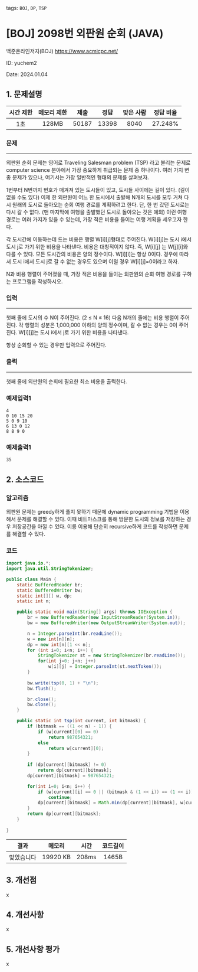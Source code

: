 tags: `BOJ`, `DP`, `TSP`
# [BOJ] 2098번 외판원 순회 (JAVA)
백준온라인저지(BOJ) https://www.acmicpc.net/

ID: yuchem2

Date: 2024.01.04
## 1. 문제설명
| 시간 제한 | 메모리 제한 | 제출  | 정답 | 맞은 사람 | 정답 비율 |
| :---: | :---: | :---: | :---: | :---: | :---: |
|  1초  | 128MB | 50187 | 13398 | 8040  | 27.248% |

### 문제
---
외판원 순회 문제는 영어로 Traveling Salesman problem (TSP) 라고 불리는 문제로 computer science 분야에서 가장 중요하게 취급되는 문제 중 하나이다. 여러 가지 변종 문제가 있으나, 여기서는 가장 일반적인 형태의 문제를 살펴보자.

1번부터 N번까지 번호가 매겨져 있는 도시들이 있고, 도시들 사이에는 길이 있다. (길이 없을 수도 있다) 이제 한 외판원이 어느 한 도시에서 출발해 N개의 도시를 모두 거쳐 다시 원래의 도시로 돌아오는 순회 여행 경로를 계획하려고 한다. 단, 한 번 갔던 도시로는 다시 갈 수 없다. (맨 마지막에 여행을 출발했던 도시로 돌아오는 것은 예외) 이런 여행 경로는 여러 가지가 있을 수 있는데, 가장 적은 비용을 들이는 여행 계획을 세우고자 한다.

각 도시간에 이동하는데 드는 비용은 행렬 W[i][j]형태로 주어진다. W[i][j]는 도시 i에서 도시 j로 가기 위한 비용을 나타낸다. 비용은 대칭적이지 않다. 즉, W[i][j] 는 W[j][i]와 다를 수 있다. 모든 도시간의 비용은 양의 정수이다. W[i][i]는 항상 0이다. 경우에 따라서 도시 i에서 도시 j로 갈 수 없는 경우도 있으며 이럴 경우 W[i][j]=0이라고 하자.

N과 비용 행렬이 주어졌을 때, 가장 적은 비용을 들이는 외판원의 순회 여행 경로를 구하는 프로그램을 작성하시오.

### 입력
---
첫째 줄에 도시의 수 N이 주어진다. (2 ≤ N ≤ 16) 다음 N개의 줄에는 비용 행렬이 주어진다. 각 행렬의 성분은 1,000,000 이하의 양의 정수이며, 갈 수 없는 경우는 0이 주어진다. W[i][j]는 도시 i에서 j로 가기 위한 비용을 나타낸다.

항상 순회할 수 있는 경우만 입력으로 주어진다.

### 출력
---
첫째 줄에 외판원의 순회에 필요한 최소 비용을 출력한다.

### 예제입력1
```
4
0 10 15 20
5 0 9 10
6 13 0 12
8 8 9 0
```
### 예제출력1
```
35
```
## 2. 소스코드

### 알고리즘
외판원 문제는 greedy하게 풀지 못하기 때문에 dynamic programming 기법을 이용해서 문제를 해결할 수 있다. 
이때 비트마스크를 통해 방문한 도시의 정보를 저장하는 경우 저장공간을 아낄 수 있다. 이릉 이용해 단순히 recursive하게 코드를 작성하면 문제를 해결할 수 있다.

### 코드
```java
import java.io.*;
import java.util.StringTokenizer;

public class Main {
    static BufferedReader br;
    static BufferedWriter bw;
    static int[][] w, dp;
    static int n;

    public static void main(String[] args) throws IOException {
        br = new BufferedReader(new InputStreamReader(System.in));
        bw = new BufferedWriter(new OutputStreamWriter(System.out));

        n = Integer.parseInt(br.readLine());
        w = new int[n][n];
        dp = new int[n][1 << n];
        for (int i=0; i<n; i++) {
            StringTokenizer st = new StringTokenizer(br.readLine());
            for(int j=0; j<n; j++)
                w[i][j] = Integer.parseInt(st.nextToken());
        }
    
        bw.write(tsp(0, 1) + "\n");
        bw.flush();

        br.close();
        bw.close();
    }

    public static int tsp(int current, int bitmask) {
        if (bitmask == ((1 << n) - 1)) {
            if (w[current][0] == 0)
                return 987654321;
            else 
                return w[current][0];
        }
        
        if (dp[current][bitmask] != 0)
            return dp[current][bitmask];
        dp[current][bitmask] = 987654321;

        for(int i=0; i<n; i++) {
            if (w[current][i] == 0 || (bitmask & (1 << i)) == (1 << i)) 
                continue;
            dp[current][bitmask] = Math.min(dp[current][bitmask], w[current][i] + tsp(i, bitmask | 1 << i));
        }
        return dp[current][bitmask];
    }
    
}
```

| 결과 | 메모리 | 시간 | 코드길이 |
|:---:|:-----: | :---: | :----: |
| 맞았습니다 | 19920 KB | 208ms | 1465B |

## 3. 개선점
x
## 4. 개선사항
x
## 5. 개선사항 평가
x

